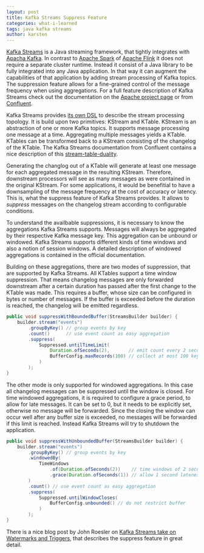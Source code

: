 ```yaml
---
layout: post
title: Kafka Streams Suppress Feature
categories: what-i-learned
tags: java kafka streams
author: karsten
---
```

[Kafka Streams](https://kafka.apache.org/documentation/streams/) is a Java streaming framework, that tightly integrates with [Apacha Kafka](https://kafka.apache.org/). In contrast to [Apache Spark](https://spark.apache.org/) of [Apache Flink](https://flink.apache.org/) it does not require a separate cluster runtime. Instead it consist of a Java library to be fully integrated into any Java application. In that way it can augment the capabilities of that application by adding stream processing of Kafka topics. The suppression feature allows for a fine-grained control of the message frequency when using aggregations. For a full feature description of Kafka Streams check out the documentation on the [Apache project page](https://kafka.apache.org/documentation/streams/) or from [Confluent](https://docs.confluent.io/current/streams/index.html). 

Kafka Streams provides [its own DSL](https://kafka.apache.org/24/documentation/streams/developer-guide/dsl-api.html) to describe the stream processing topology. It is build upon two primitives: KStream and KTable. KStream is an abstraction of one or more Kafka topics. It supports message processing one message at a time. Aggregating multiple messages yields a KTable. KTables can be transformed back to a KStream consisting of the changelog of the KTable. The Kafka Streams documentation from Confluent contains a nice description of this [stream-table-duality](https://docs.confluent.io/current/streams/concepts.html#duality-of-streams-and-tables).

Generating the changlog out of a KTable will generate at least one message for each aggregated message in the resulting KStream. Therefore, downstream processors will see as many messages as were contained in the original KStream. For some applications, it would be benefitial to have a downsampling of the message frequency at the cost of accuracy or latency. This is, what the suppress feature of Kafka Streams provides. It allows to _suppress_ messages on the changelog stream according to configurable conditions.

To understand the availbable suppressions, it is necessary to know the aggregations Kafka Streams supports. Messages will always be aggregated by their respective Kafka message key. This aggregation can be unbound or windowed. Kafka Streams supports different kinds of time windows and also a notion of session windows. A detailed description of windowed aggregations is contained in the official documentation.

Building on these aggregations, there are two modes of suppression, that are supported by Kafka Streams. All KTables support a time window suppression. That means changelog messages are only forwarded downstream after a certain duration has passed after the first change to the KTable was made. This requires a buffer, whose size can be configured in bytes or number of messages. If the buffer is exceeded before the duration is reached, the changelog will be emitted regardless.

```java
public void suppressWithBoundedBuffer(StreamsBuilder builder) {
    builder.stream("events")
        .groupByKey() // group events by key
        .count()      // use event count as easy aggregation
        .suppress(
            Suppressed.untilTimeLimit(
                Duration.ofSeconds(2),       // emit count every 2 seconds
                BufferConfig.maxRecords(100) // collect at most 100 keys
            )
        );
}
```

The other mode is only supported for windowed aggregations. In this case all changelog messages can be suppressed until the window is closed. For time windowed aggregations, it is required to configure a grace period, to allow for late messages. It can be set to 0, but it needs to be explicitly set, otherwise no message will be forwarded. Since the closing the window can occur well after any buffer size is exceeded, no messages will be forwarded if this limit is reached. Instead Kafka Streams will try to shutdown the application.

```java
public void suppressWithUnboundedBuffer(StreamsBuilder builder) {
    builder.stream("events")
        .groupByKey() // group events by key
        .windowedBy(
            TimeWindows
                .of(Duration.ofSeconds(2))    // time windows of 2 seconds
                .grace(Duration.ofSeconds(1)) // allow 1 second lateness
        )
        .count() // use event count as easy aggregation
        .suppress(
            Suppressed.untilWindowCloses(
                BufferConfig.unbounded() // do not restrict buffer
            )
        );
}
```

There is a nice blog post by John Roesler on [Kafka Streams take on Watermarks and Triggers](https://www.confluent.io/blog/kafka-streams-take-on-watermarks-and-triggers/), that describes the suppress feature in great detail.